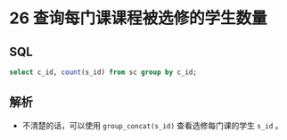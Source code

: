 # 26 查询每门课课程被选修的学生数量

## SQL

```sql
select c_id, count(s_id) from sc group by c_id;
```

## 解析

- 不清楚的话，可以使用 `group_concat(s_id)` 查看选修每门课的学生 `s_id` 。